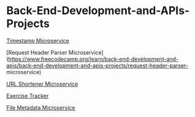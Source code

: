 # Back-End-Development-and-APIs-Projects
[Timestamp Microservice](https://www.freecodecamp.org/learn/back-end-development-and-apis/back-end-development-and-apis-projects/timestamp-microservice)

[Request Header Parser Microservice](https://www.freecodecamp.org/learn/back-end-development-and-apis/back-end-development-and-apis-projects/request-header-parser-
microservice)

[URL Shortener Microservice](https://www.freecodecamp.org/learn/back-end-development-and-apis/back-end-development-and-apis-projects/url-shortener-microservice)

[Exercise Tracker](https://www.freecodecamp.org/learn/back-end-development-and-apis/back-end-development-and-apis-projects/exercise-tracker)

[File Metadata Microservice](https://www.freecodecamp.org/learn/back-end-development-and-apis/back-end-development-and-apis-projects/file-metadata-microservice)
